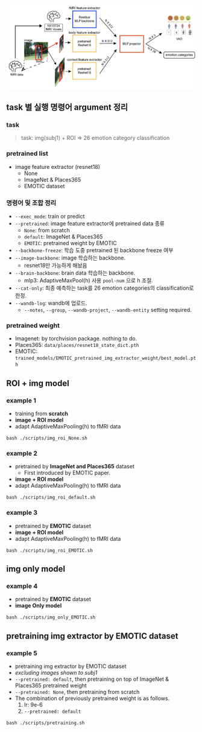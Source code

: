 ![Model Structure](/model_sturcture.png)

## task 별 실행 명령어 argument 정리
### task
> task: img(subj1) + ROI => 26 emotion category classification
### pretrained list
- image feature extractor (resnet18)
    - None
    - ImageNet & Places365
    - EMOTIC dataset
### 명령어 및 조합 정리
- `--exec_mode`: train or predict
- `--pretrained`: image feature extractor에 pretrained data 종류
    - `None`: from scratch
    - `default`: ImageNet & Places365
    - `EMOTIC`: pretrained weight by EMOTIC
- `--backbone-freeze`: 학습 도중 pretrained 된 backbone freeze 여부
- `--image-backbone`: image 학습하는 backbone. 
    - resnet18만 가능하게 해놨음
- `--brain-backbone`: brain data 학습하는 backbone. 
    - mlp3: AdaptiveMaxPool(h) 사용 `pool-num` 으로 h 조절.
- `--cat-only`: 최종 예측하는 task를 26 emotion categories의 classification로 한정. 
- `--wandb-log`: wandb에 업로드. 
    - `--notes`, `--group`, `--wandb-project`, `--wandb-entity` setting required.
### pretrained weight
- Imagenet: by torchvision package. nothing to do.
- Places365: `data/places/resnet18_state_dict.pth`
- EMOTIC: `trained_models/EMOTIC_pretrained_img_extractor_weight/best_model.pth`
## ROI + img model
### example 1
- training from **scratch**
- **image + ROI model**
- adapt AdaptiveMaxPooling(h) to fMRI data
```
bash ./scripts/img_roi_None.sh
```
### example 2
- pretrained by **ImageNet and Places365** dataset
    - First introduced by EMOTIC paper.
- **image + ROI model**
- adapt AdaptiveMaxPooling(h) to fMRI data
```
bash ./scripts/img_roi_default.sh
```
### example 3
- pretrained by **EMOTIC** dataset
- **image + ROI model**
- adapt AdaptiveMaxPooling(h) to fMRI data
```
bash ./scripts/img_roi_EMOTIC.sh
```
## img only model
### example 4
- pretrained by **EMOTIC** dataset
- **image Only model**
```
bash ./scripts/img_only_EMOTIC.sh
```

## pretraining img extractor by EMOTIC dataset
### example 5
- pretraining img extractor by EMOTIC dataset
- *excluding images shown to subj1*
- `--pretrained: default`, then pretraining on top of ImageNet & Places365 pretrained weight
- `--pretrained: None`, then pretraining from scratch
- The combination of previously pretrained weight is as follows.
    1. lr: 9e-6
    2. `--pretrained: default`
```
bash ./scripts/pretraining.sh
```